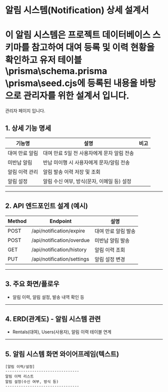 # 알림 시스템(Notification) 상세 설계서

# 이 알림 시스템은 프로젝트 데이터베이스 스키마를 참고하여 대여 등록 및 이력 현황을 확인하고 유저 테이블\prisma\schema.prisma \prisma\seed.cjs에 등록된 내용을 바탕으로 관리자를 위한  설계서 입니다.
관리자 페이지 입니다. 

## 1. 상세 기능 명세

| 기능명             | 설명                                                         | 비고           |
|-------------------|------------------------------------------------------------|----------------|
| 대여 만료 알림    | 대여 만료 5일 전 사용자에게 문자 알림 전송                    |                |
| 미반납 알림       | 반납 미이행 시 사용자에게 문자/알림 전송                      |                |
| 알림 이력 관리    | 알림 발송 이력 저장 및 조회                                   |                |
| 알림 설정         | 알림 수신 여부, 방식(문자, 이메일 등) 설정                    |                |

---

## 2. API 엔드포인트 설계 (예시)

| Method | Endpoint                | 설명                   |
|--------|------------------------|------------------------|
| POST   | /api/notification/expire     | 대여 만료 알림 발송     |
| POST   | /api/notification/overdue    | 미반납 알림 발송        |
| GET    | /api/notification/history    | 알림 이력 조회          |
| PUT    | /api/notification/settings   | 알림 설정 변경          |

---

## 3. 주요 화면/플로우

- 알림 이력, 알림 설정, 발송 내역 확인 등

---

## 4. ERD(관계도) - 알림 시스템 관련

- Rentals(대여), Users(사용자), 알림 이력 테이블 연계

---

## 5. 알림 시스템 화면 와이어프레임(텍스트)

```
[알림 이력/설정]
---------------------------------
알림 이력 리스트
알림 설정(수신 여부, 방식 등)
---------------------------------
``` 